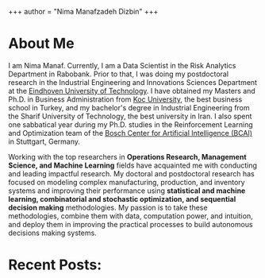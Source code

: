 +++
author = "Nima Manafzadeh Dizbin"
+++

# About Me
I am Nima Manaf. Currently, I am a Data Scientist in the Risk Analytics Department in Rabobank. Prior to that, I was doing my postdoctoral research in the Industrial Engineering and Innovations Sciences Department at the [Eindhoven University of Technology](https://www.tue.nl/en/). I have obtained my Masters and Ph.D. in Business Administration from [Koç University](https://gsb.ku.edu.tr/), the best business school in Turkey, and my bachelor's degree in Industrial Engineering from the Sharif University of Technology, the best university in Iran. I also spent one sabbatical year during my Ph.D. studies in the Reinforcement Learning and Optimization team of the [Bosch Center for Artificial Intelligence (BCAI)](https://www.bosch-ai.com/) in Stuttgart, Germany.    

Working with the top researchers in **Operations Research, Management Science, and Machine Learning** fields have acquainted me with conducting and leading impactful research. My doctoral and postdoctoral research has focused on modeling complex manufacturing, production, and inventory systems and improving their performance using **statistical and machine learning, combinatorial and stochastic optimization, and sequential decision making** methodologies. My passion is to take these methodologies, combine them with data, computation power, and intuition, and deploy them in improving the practical processes to build autonomous decisions making systems.



# Recent Posts: 